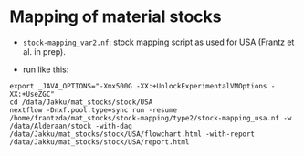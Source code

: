 # Mapping of material stocks

- ``stock-mapping_var2.nf``: stock mapping script as used for USA (Frantz et al. in prep).

- run like this: 

```
export _JAVA_OPTIONS="-Xmx500G -XX:+UnlockExperimentalVMOptions -XX:+UseZGC"
cd /data/Jakku/mat_stocks/stock/USA
nextflow -Dnxf.pool.type=sync run -resume /home/frantzda/mat_stocks/stock-mapping/type2/stock-mapping_usa.nf -w /data/Alderaan/stock -with-dag /data/Jakku/mat_stocks/stock/USA/flowchart.html -with-report /data/Jakku/mat_stocks/stock/USA/report.html
```
